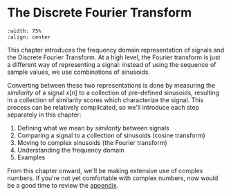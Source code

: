 # The Discrete Fourier Transform

```{image} ../images/chapter05.svg
:width: 75%
:align: center
```

This chapter introduces the frequency domain representation of signals and the Discrete Fourier Transform.
At a high level, the Fourier transform is just a different way of representing a signal: instead of using the sequence of sample values, we use combinations of sinusoids.

Converting between these two representations is done by measuring the *similarity* of a signal $x[n]$ to a collection of pre-defined sinusoids, resulting in a collection of similarity scores which characterize the signal.
This process can be relatively complicated, so we'll introduce each step separately in this chapter:

1. Defining what we mean by *similarity* between signals
2. Comparing a signal to a collection of sinusoids (cosine transform)
3. Moving to complex sinusoids (the Fourier transform)
4. Understanding the frequency domain
5. Examples

From this chapter onward, we'll be making extensive use of complex numbers.
If you're not yet comfortable with complex numbers, now would be a good time to review the [appendix](/appendix/Complex).